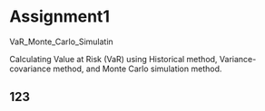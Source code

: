 # Assignment1

VaR_Monte_Carlo_Simulatin

Calculating Value at Risk (VaR) using Historical method, Variance-covariance method, and Monte Carlo simulation method.

## 123
